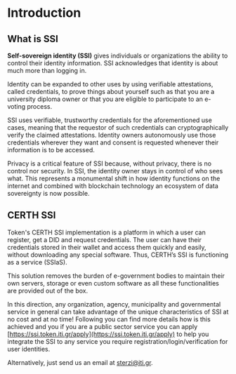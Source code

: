 # Introduction

## What is SSI

**Self-sovereign identity \(SSI\)** gives individuals or organizations the ability to control their identity information. SSI acknowledges that identity is about much more than logging in. 

Identity can be expanded to other uses by using verifiable attestations, called credentials, to prove things about yourself such as that you are a university diploma owner or that you are eligible to participate to an e-voting process. 

SSI uses verifiable, trustworthy credentials for the aforementioned use cases, meaning that the requestor of such credentials can cryptographically verify the claimed attestations. Identity owners autonomously use those credentials wherever they want and consent is requested whenever their information is to be accessed. 

Privacy is a critical feature of SSI because, without privacy, there is no control nor security. In SSI, the identity owner stays in control of who sees what. This represents a monumental shift in how identity functions on the internet and combined with blockchain technology an ecosystem of data sovereignty is now possible.

## CERTH SSI

Token's CERTH SSI implementation is a platform in which a user can register, get a DID and request credentials. The user can have their credentials stored in their wallet and access them quickly and easily, without downloading any special software. Thus, CERTH’s SSI is functioning as a service \(SSIaS\). 

This solution removes the burden of e-government bodies to maintain their own servers, storage or even custom software as all these functionalities are provided out of the box. 

In this direction, any organization, agency, municipality and governmental service in general can take advantage of the unique characteristics of SSI at no cost and at no time! Following you can find more details how is this achieved and you if you are a public sector service you can apply [https://ssi.token.iti.gr/apply](https://ssi.token.iti.gr/apply) to help you integrate the SSI to any service you require registration/login/verification for user identities. 

Alternatively, just send us an email at sterzi@iti.gr.

